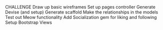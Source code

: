 CHALLENGE
Draw up basic wireframes
Set up pages controller
Generate Devise (and setup)
Generate scaffold
Make the relationships in the models
Test out Meow functionality
Add Socialization gem for liking and following
Setup Bootstrap
Views
